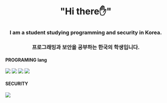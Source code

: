 <h1 align='center'> "Hi there✋️" </p>

<h3 align='center'> I am a student studying programming and security in Korea. </p>
<h3 align='center'> 프로그래밍과 보안을 공부하는 한국의 학생입니다. </p>

#### PROGRAMING lang
   <img src="https://img.shields.io/badge/C-A8B9CC.svg?style=for-the-badge&logo=C&logoColor=white">
   <img src="https://img.shields.io/badge/Python-3776AB?style=for-the-badge&logo=Python&logoColor=white">
   <img src="https://img.shields.io/badge/c++-00599C.svg?style=for-the-badge&logo=C++&logoColor=white"/>
   <img src="https://img.shields.io/badge/Rust-557C94?style=flat&logo=Rust&logoColor=white"/></a>

#### SECURITY
 <img src="https://img.shields.io/badge/Kali Linux-557C94?style=flat&logo=Kali Linux&logoColor=white"/></a>
 
